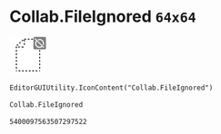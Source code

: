 # Collab.FileIgnored `64x64`
<img src="/img/Collab.FileIgnored.png" width=64 height=64>

``` CSharp
EditorGUIUtility.IconContent("Collab.FileIgnored")
```
```
Collab.FileIgnored
```
```
5400097563507297522
```
